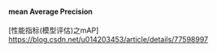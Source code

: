 #### mean Average Precision
[性能指标(模型评估)之mAP] https://blog.csdn.net/u014203453/article/details/77598997